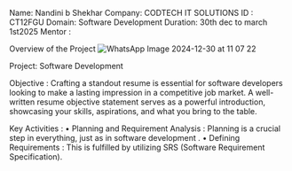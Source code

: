 Name: Nandini b Shekhar
Company: CODTECH IT SOLUTIONS
ID : CT12FGU
Domain: Software Development
Duration: 30th dec to march 1st2025
Mentor :

Overview  of  the  Project
![WhatsApp Image 2024-12-30 at 11 07 22](https://github.com/user-attachments/assets/78e4b63b-f3ee-49d4-8bae-42f992844366)


Project: Software Development

Objective :
    Crafting a standout resume is essential for software developers looking to make a lasting impression in a competitive job market. A well-written resume objective statement serves as a powerful introduction, 
     showcasing your skills, aspirations, and what you bring to the table.
 
Key Activities :
   •	Planning and Requirement Analysis : Planning is a crucial step in everything, just as in software development  .
   •	Defining Requirements : This is fulfilled by utilizing SRS (Software Requirement Specification).

   


